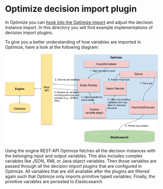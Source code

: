 # Optimize decision import plugin

In Optimize you can [hook into the Optimize import](https://docs.camunda.org/optimize/latest/technical-guide/plugins/decision-import/) 
and adjust the decision instance import. In this directory you will find example implementations of decision import plugins.

To give you a better understanding of how variables are imported in Optimize, 
have a look at the following diagram:

![Variable Import][1]

Using the engine REST-API Optimize fetches all the decision instances with the belonging input and output variables.
This also includes complex variables like JSON, XML or Java object variables. Then those variables are 
passed through all the decision import plugins that are configured in Optimize. All variables 
that are still available after the plugins are filtered again such that Optimize
only imports primitive typed variables. Finally, the primitive variables are 
persisted to Elasticsearch.

[1]: ../docs/optimize-variable-import.png

